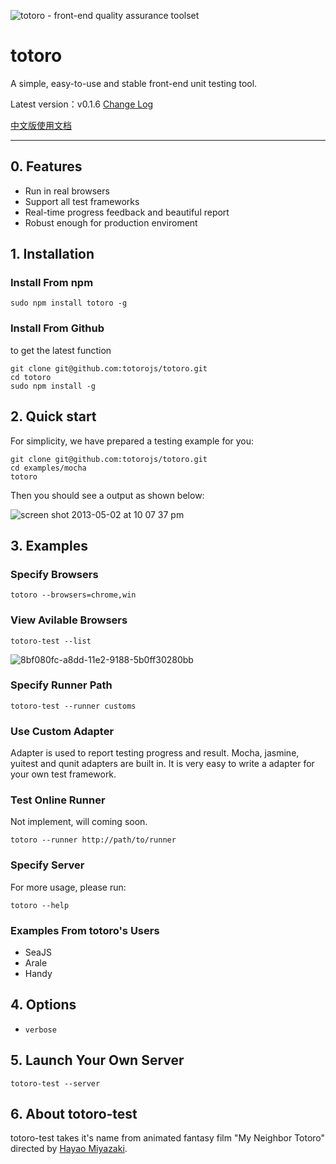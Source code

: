 ![totoro - front-end quality assurance toolset](https://f.cloud.github.com/assets/340282/401517/4563cedc-a8dd-11e2-814d-36494351adfa.jpg)

# totoro

A simple, easy-to-use and stable front-end unit testing tool.

Latest version：v0.1.6 [Change Log](https://github.com/totorojs/totoro/wiki/change-log)

[中文版使用文档](README.cn.md)

---

## 0. Features

- Run in real browsers
- Support all test frameworks
- Real-time progress feedback and beautiful report
- Robust enough for production enviroment

## 1. Installation

### Install From npm

    sudo npm install totoro -g

### Install From Github

to get the latest function

    git clone git@github.com:totorojs/totoro.git
    cd totoro
    sudo npm install -g
 
## 2. Quick start

For simplicity, we have prepared a testing example for you:

    git clone git@github.com:totorojs/totoro.git
    cd examples/mocha
    totoro

Then you should see a output as shown below:

![screen shot 2013-05-02 at 10 07 37 pm](https://f.cloud.github.com/assets/340282/454134/be965a46-b331-11e2-879f-c944277ef3d1.png)

    
## 3. Examples

### Specify Browsers

    totoro --browsers=chrome,win


### View Avilable Browsers

    totoro-test --list

![8bf080fc-a8dd-11e2-9188-5b0ff30280bb](https://f.cloud.github.com/assets/340282/475431/4ef88324-b78e-11e2-9a18-8958d5b0cea2.png)


### Specify Runner Path

    totoro-test --runner customs

### Use Custom Adapter

Adapter is used to report testing progress and result. Mocha, jasmine, yuitest and qunit adapters are built in. It is very easy to write a adapter for your own test framework.

### Test Online Runner

Not implement, will coming soon.

    totoro --runner http://path/to/runner

### Specify Server

For more usage, please run:

    totoro --help
    
### Examples From totoro's Users

- SeaJS
- Arale
- Handy

## 4. Options

- `verbose` 


## 5. Launch Your Own Server

    totoro-test --server

## 6. About totoro-test

totoro-test takes it's name from animated fantasy film "My Neighbor Totoro" directed by [Hayao Miyazaki](http://en.wikipedia.org/wiki/Hayao_Miyazaki).


